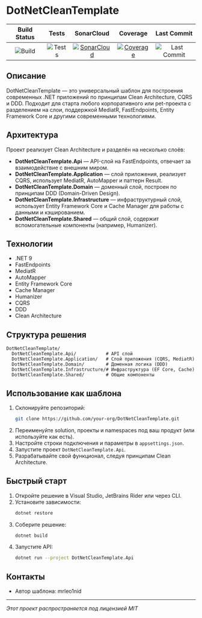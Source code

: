 # DotNetCleanTemplate

| Build Status | Tests | SonarCloud | Coverage | Last Commit |
|:------------:|:-----:|:----------:|:--------:|:-----------:|
| ![Build](https://github.com/mrleo1nid/DotNetCleanTemplate/actions/workflows/build.yml/badge.svg) | ![Tests](https://github.com/mrleo1nid/DotNetCleanTemplate/actions/workflows/tests.yml/badge.svg) | [![SonarCloud](https://sonarcloud.io/api/project_badges/measure?project=mrleo1nid_DotNetCleanTemplate&metric=alert_status)](https://sonarcloud.io/summary/new_code?id=mrleo1nid_DotNetCleanTemplate) | [![Coverage](https://sonarcloud.io/api/project_badges/measure?project=mrleo1nid_DotNetCleanTemplate&metric=coverage)](https://sonarcloud.io/summary/new_code?id=mrleo1nid_DotNetCleanTemplate) | ![Last Commit](https://img.shields.io/github/last-commit/mrleo1nid/DotNetCleanTemplate) |

## Описание

DotNetCleanTemplate — это универсальный шаблон для построения современных .NET приложений по принципам Clean Architecture, CQRS и DDD. Подходит для старта любого корпоративного или pet-проекта с разделением на слои, поддержкой MediatR, FastEndpoints, Entity Framework Core и другими современными технологиями.

## Архитектура

Проект реализует Clean Architecture и разделён на несколько слоёв:

- **DotNetCleanTemplate.Api** — API-слой на FastEndpoints, отвечает за взаимодействие с внешним миром.
- **DotNetCleanTemplate.Application** — слой приложения, реализует CQRS, использует MediatR, AutoMapper и паттерн Result.
- **DotNetCleanTemplate.Domain** — доменный слой, построен по принципам DDD (Domain-Driven Design).
- **DotNetCleanTemplate.Infrastructure** — инфраструктурный слой, использует Entity Framework Core и Cache Manager для работы с данными и кэшированием.
- **DotNetCleanTemplate.Shared** — общий слой, содержит вспомогательные компоненты (например, Humanizer).
    
## Технологии

- .NET 9
- FastEndpoints
- MediatR
- AutoMapper
- Entity Framework Core
- Cache Manager
- Humanizer
- CQRS
- DDD
- Clean Architecture

## Структура решения

```
DotNetCleanTemplate/
  DotNetCleanTemplate.Api/           # API слой
  DotNetCleanTemplate.Application/   # Слой приложения (CQRS, MediatR)
  DotNetCleanTemplate.Domain/        # Доменная логика (DDD)
  DotNetCleanTemplate.Infrastructure/# Инфраструктура (EF Core, Cache)
  DotNetCleanTemplate.Shared/        # Общие компоненты
```

## Использование как шаблона

1. Склонируйте репозиторий:
   ```bash
   git clone https://github.com/your-org/DotNetCleanTemplate.git
   ```
2. Переименуйте solution, проекты и namespaces под ваш продукт (или используйте как есть).
3. Настройте строки подключения и параметры в `appsettings.json`.
4. Запустите проект `DotNetCleanTemplate.Api`.
5. Разрабатывайте свой функционал, следуя принципам Clean Architecture.

## Быстрый старт

1. Откройте решение в Visual Studio, JetBrains Rider или через CLI.
2. Установите зависимости:
   ```bash
   dotnet restore
   ```
3. Соберите решение:
   ```bash
   dotnet build
   ```
4. Запустите API:
   ```bash
   dotnet run --project DotNetCleanTemplate.Api
   ```

## Контакты

- Автор шаблона: mrleo1nid

---

_Этот проект распространяется под лицензией MIT_

